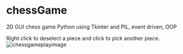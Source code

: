 # chessGame
2D GUI chess game Python using Tkinter and PIL, event driven, OOP

Right click to deselect a piece and click to pick another piece. 
![chessgameplayimage](https://github.com/fruffers/chessGame/tree/master/promote/game1.PNG)
